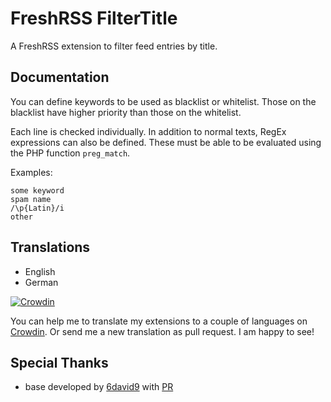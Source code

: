 # FreshRSS FilterTitle

A FreshRSS extension to filter feed entries by title.

## Documentation

You can define keywords to be used as blacklist or whitelist. Those on the blacklist have higher priority than those on the whitelist.

Each line is checked individually. In addition to normal texts, RegEx expressions can also be defined. These must be able to be evaluated using the PHP function `preg_match`.

Examples:

```text
some keyword
spam name
/\p{Latin}/i
other
```

## Translations

- English
- German

[![Crowdin](https://badges.crowdin.net/cntools-freshrssextensions/localized.svg)](https://crowdin.com/project/cntools-freshrssextensions)

You can help me to translate my extensions to a couple of languages on [Crowdin](https://crowdin.com/project/cntools-freshrssextensions). Or send me a new translation as pull request. I am happy to see!

## Special Thanks

- base developed by [6david9](https://github.com/6david9) with [PR](https://github.com/cn-tools/cntools_FreshRssExtensions/pull/9)
